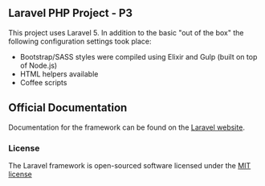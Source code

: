 ## Laravel PHP Project - P3

This project uses Laravel 5. In addition to the basic "out of the box" the following configuration
settings took place:  
- Bootstrap/SASS styles were compiled using Elixir and Gulp (built on top of Node.js)
- HTML helpers available
- Coffee scripts

## Official Documentation

Documentation for the framework can be found on the [Laravel website](http://laravel.com/docs).



### License

The Laravel framework is open-sourced software licensed under the [MIT license](http://opensource.org/licenses/MIT)
